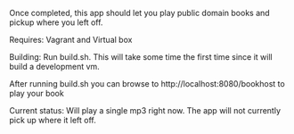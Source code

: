 
Once completed, this app should let you play public domain books and pickup where you left off.

Requires:
   Vagrant and Virtual box

Building:
   Run build.sh. This will take some time the first time since it will build a development vm.

   After running build.sh you can browse to http://localhost:8080/bookhost to play your book

Current status: 
   Will play a single mp3 right now. The app will not currently pick up where it left off.

